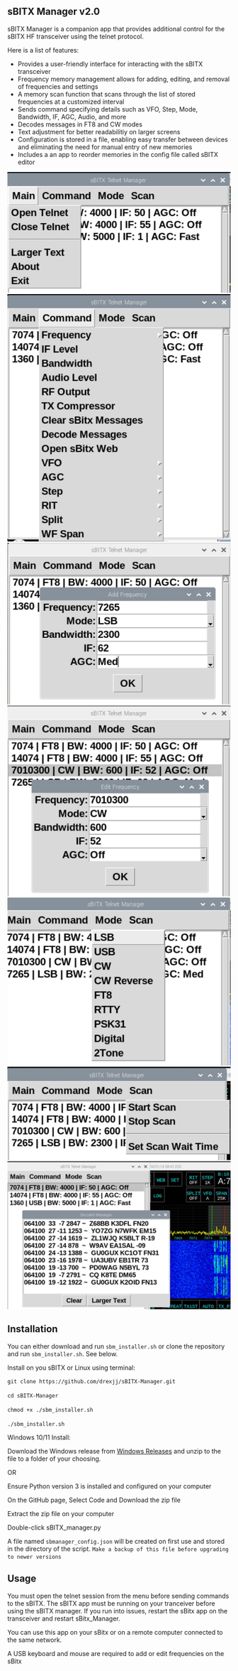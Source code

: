 sBITX Manager v2.0
--------------------------------

sBITX Manager is a companion app that provides additional control for the sBITX HF transceiver using the telnet protocol. 

Here is a list of features:
- Provides a user-friendly interface for interacting with the sBITX transceiver
- Frequency memory management allows for adding, editing, and removal of frequencies and settings
- A memory scan function that scans through the list of stored frequencies at a customized interval
- Sends command specifying details such as VFO, Step, Mode, Bandwidth, IF, AGC, Audio, and more
- Decodes messages in FT8 and CW modes
- Text adjustment for better readabilitiy on larger screens
- Configuration is stored in a file, enabling easy transfer between devices and eliminating the need for manual entry of new memories
- Includes a an app to reorder memories in the config file called sBITX editor

![Alt text](images/sbitx-manager1.JPG)
![Alt text](images/sbitx-manager2.JPG)
![Alt text](images/sbitx-manager3.JPG)
![Alt text](images/sbitx-manager4.JPG)
![Alt text](images/sbitx-manager5.JPG)
![Alt text](images/sbitx-manager6.JPG)
![Alt text](images/sbitx-manager7.JPG)


Installation
-----

You can either download and run ```sbm_installer.sh``` or clone the repository and run ```sbm_installer.sh```. See below.

Install on you sBITX or Linux using terminal:
```
git clone https://github.com/drexjj/sBITX-Manager.git

cd sBITX-Manager

chmod +x ./sbm_installer.sh

./sbm_installer.sh

```

Windows 10/11 Install:

Download the Windows release from [Windows Releases](https://github.com/drexjj/sBITX-Manager/releases/tag/Windows) and unzip to the file to a folder of your choosing.

OR

Ensure Python version 3 is installed and configured on your computer

On the GitHub page, Select Code and Download the zip file

Extract the zip file on your computer

Double-click sBITX_manager.py


A file named `sbmanager_config.json` will be created on first use and stored in the directory of the script. ``Make a backup of this file before upgrading to newer versions``



Usage
-----

You must open the telnet session from the menu before sending commands to the sBITX. The sBITX app must be running on your tranceiver before using the sBITX manager.
If you run into issues, restart the sBitx app on the transceiver and restart sBitx_Manager.

You can use this app on your sBitx or on a remote computer connected to the same network.

A USB keyboard and mouse are required to add or edit frequencies on the sBitx
